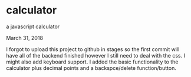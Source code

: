 # calculator
a javascript calculator

March 31, 2018

I forgot to upload this project to github in stages so the first commit will have all of the backend finished however I still need to deal with the css. I might also add keyboard support. 
I added the basic functionality to the calculator plus decimal points and a backspce/delete function/button. 
